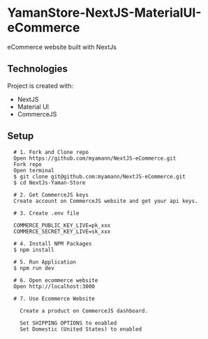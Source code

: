 # YamanStore-NextJS-MaterialUI-eCommerce

eCommerce website built with NextJs
	
## Technologies
Project is created with:
* NextJS
* Material UI
* CommerceJS

## Setup
```
  # 1. Fork and Clone repo
  Open https://github.com/myamann/NextJS-eCommerce.git
  Fork repo
  Open terminal
  $ git clone git@github.com:myamann/NextJS-eCommerce.git
  $ cd NextJs-Yaman-Store

  # 2. Get CommerceJS keys
  Create account on CommerceJS website and get your api keys.

  # 3. Create .env file

  COMMERCE_PUBLIC_KEY_LIVE=pk_xxx
  COMMERCE_SECRET_KEY_LIVE=sk_xxx

  # 4. Install NPM Packages
  $ npm install

  # 5. Run Application
  $ npm run dev

  # 6. Open ecommerce website
  Open http://localhost:3000
  
  # 7. Use Ecommerce Website
    
    Create a product on CommerceJS dashboard.

    Set SHIPPING OPTIONS to enabled
    Set Domestic (United States) to enabled

 

```
 
